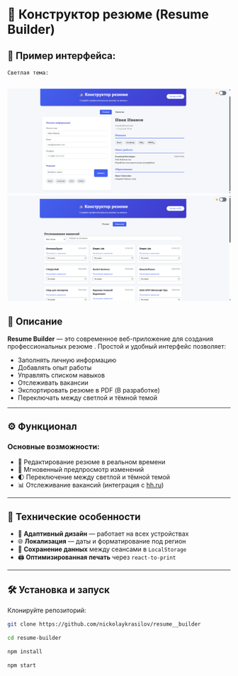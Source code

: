 # 🧰 Конструктор резюме (Resume Builder)

## 📸 Пример интерфейса:
    Светлая тема:

  ![Резюме](./screenshots/1.png)
  ![Вакансии](./screenshots/2.png)
---

## 📄 Описание

**Resume Builder** — это современное веб-приложение для создания профессиональных резюме . Простой и удобный интерфейс позволяет:

-  Заполнять личную информацию  
-  Добавлять опыт работы   
-  Управлять списком навыков  
-  Отслеживать вакансии  
-  Экспортировать резюме в PDF (В разработке)  
-  Переключать между светлой и тёмной темой  

---

## ⚙️ Функционал

### Основные возможности:

- 📝 Редактирование резюме в реальном времени  
- 👀 Мгновенный предпросмотр изменений  
- 🌓 Переключение между светлой и тёмной темой  
- 📊 Отслеживание вакансий (интеграция с [hh.ru](https://hh.ru))  

---

## 🧪 Технические особенности

- 📱 **Адаптивный дизайн** — работает на всех устройствах  
- 🌐 **Локализация** — даты и форматирование под регион  
- 💾 **Сохранение данных** между сеансами в `LocalStorage`  
- 🖨️ **Оптимизированная печать** через `react-to-print`  

---

## 🛠 Установка и запуск

Клонируйте репозиторий:

```bash
git clone https://github.com/nickolaykrasilov/resume__builder
```
```bash
cd resume-builder
```

```bash
npm install
```

```bash
npm start
```

